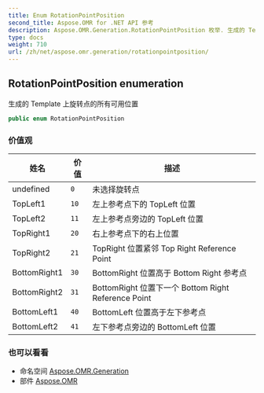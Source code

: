 ```yaml
---
title: Enum RotationPointPosition
second_title: Aspose.OMR for .NET API 参考
description: Aspose.OMR.Generation.RotationPointPosition 枚举. 生成的 Template 上旋转点的所有可用位置
type: docs
weight: 710
url: /zh/net/aspose.omr.generation/rotationpointposition/
---
```

## RotationPointPosition enumeration

生成的 Template 上旋转点的所有可用位置

```csharp
public enum RotationPointPosition
```

### 价值观

| 姓名 | 价值 | 描述 |
| --- | --- | --- |
| undefined | `0` | 未选择旋转点 |
| TopLeft1 | `10` | 左上参考点下的 TopLeft 位置 |
| TopLeft2 | `11` | 左上参考点旁边的 TopLeft 位置 |
| TopRight1 | `20` | 右上参考点下的右上位置 |
| TopRight2 | `21` | TopRight 位置紧邻 Top Right Reference Point |
| BottomRight1 | `30` | BottomRight 位置高于 Bottom Right 参考点 |
| BottomRight2 | `31` | BottomRight 位置下一个 Bottom Right Reference Point |
| BottomLeft1 | `40` | BottomLeft 位置高于左下参考点 |
| BottomLeft2 | `41` | 左下参考点旁边的 BottomLeft 位置 |

### 也可以看看

* 命名空间 [Aspose.OMR.Generation](../../aspose.omr.generation/)
* 部件 [Aspose.OMR](../../)


